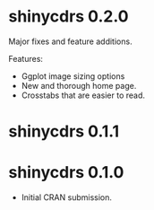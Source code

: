 # shinycdrs 0.2.0

Major fixes and feature additions.

Features:
- Ggplot image sizing options
- New and thorough home page.
- Crosstabs that are easier to read.

# shinycdrs 0.1.1

# shinycdrs 0.1.0

* Initial CRAN submission.
